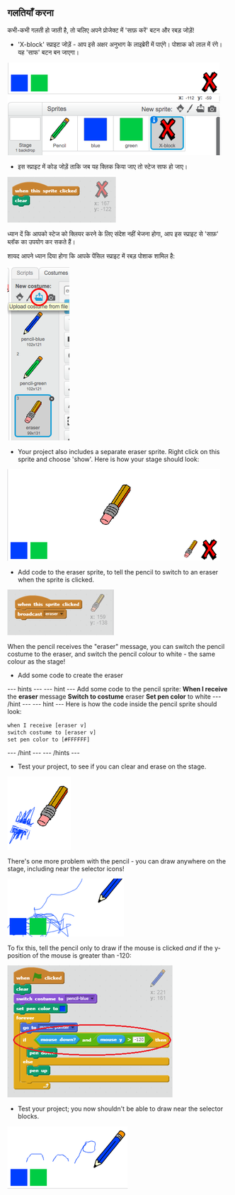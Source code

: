 ## गलतियाँ करना

कभी-कभी गलती हो जाती है, तो चलिए अपने प्रोजेक्ट में 'साफ़ करें' बटन और रबड़ जोड़ें!

+ 'X-block' स्प्राइट जोड़ें - आप इसे अक्षर अनुभाग के लाइब्रेरी में पाएंगे। पोशाक को लाल में रंगे। यह 'साफ' बटन बन जाएगा।

![screenshot](images/paint-x.png)

+ इस स्प्राइट में कोड जोड़ें ताकि जब यह क्लिक किया जाए तो स्टेज साफ हो जाए।

![Clear stage](images/clear-stage.png)

ध्यान दें कि आपको स्टेज को क्लियर करने के लिए संदेश नहीं भेजना होगा, आप इस स्प्राइट से 'साफ़' ब्लॉक का उपयोग कर सकते हैं।

शायद आपने ध्यान दिया होगा कि आपके पेंसिल स्प्राइट में रबड़ पोशाक शामिल है:

![screenshot](images/paint-eraser-costume.png)

+ Your project also includes a separate eraser sprite. Right click on this sprite and choose 'show'. Here is how your stage should look:

![screenshot](images/paint-eraser-stage.png)

+ Add code to the eraser sprite, to tell the pencil to switch to an eraser when the sprite is clicked.

![Broadcast eraser](images/broadcast-eraser.png)

When the pencil receives the "eraser" message, you can switch the pencil costume to the eraser, and switch the pencil colour to white - the same colour as the stage!

+ Add some code to create the eraser

\--- hints \--- \--- hint \--- Add some code to the pencil sprite: **When I receive** the **eraser** message **Switch to costume** eraser **Set pen color** to white \--- /hint \--- \--- hint \--- Here is how the code inside the pencil sprite should look:

```blocks
when I receive [eraser v]
switch costume to [eraser v]
set pen color to [#FFFFFF]
```

\--- /hint \--- \--- /hints \---

+ Test your project, to see if you can clear and erase on the stage.

![screenshot](images/paint-erase-test.png)

There's one more problem with the pencil - you can draw anywhere on the stage, including near the selector icons!

![screenshot](images/paint-draw-problem.png)

To fix this, tell the pencil only to draw if the mouse is clicked *and* if the y-position of the mouse is greater than -120:

![screenshot](images/pencil-gt-code.png)

+ Test your project; you now shouldn't be able to draw near the selector blocks.

![screenshot](images/paint-fixed.png)